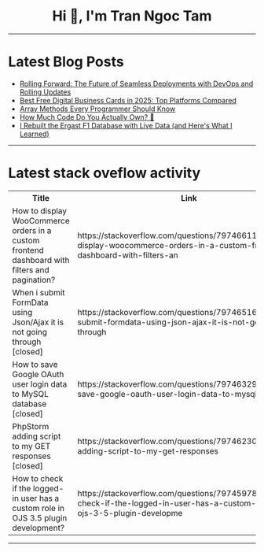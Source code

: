<h1 align="center">Hi 👋, I'm Tran Ngoc Tam</h1>

---

# Latest Blog Posts 
<!-- BLOG-POST-LIST:START -->
- [Rolling Forward: The Future of Seamless Deployments with DevOps and Rolling Updates](https://dev.to/vjnvisakh/rolling-forward-the-future-of-seamless-deployments-with-devops-and-rolling-updates-1bej)
- [Best Free Digital Business Cards in 2025: Top Platforms Compared](https://dev.to/joywinter90/best-free-digital-business-cards-in-2025-top-platforms-compared-l3a)
- [Array Methods Every Programmer Should Know](https://dev.to/lourdesyang1023/array-methods-every-programmer-should-know-3b5o)
- [How Much Code Do You Actually Own? 🤔](https://dev.to/umang_suthar_9bad6f345a8a/how-much-code-do-you-actually-own-30il)
- [I Rebuilt the Ergast F1 Database with Live Data &lpar;and Here&#39;s What I Learned&rpar;](https://dev.to/raceoptidata/i-rebuilt-the-ergast-f1-database-with-live-data-and-heres-what-i-learned-4bnj)
<!-- BLOG-POST-LIST:END -->

---

# Latest stack oveflow activity
<table>
  <tr><th>Title</th><th>Link</th></tr>
  <!-- STACKOVERFLOW:START --><tr><td>How to display WooCommerce orders in a custom frontend dashboard with filters and pagination?</td><td>https://stackoverflow.com/questions/79746611/how-to-display-woocommerce-orders-in-a-custom-frontend-dashboard-with-filters-an</td></tr><tr><td>When i submit FormData using Json/Ajax it is not going through [closed]</td><td>https://stackoverflow.com/questions/79746516/when-i-submit-formdata-using-json-ajax-it-is-not-going-through</td></tr><tr><td>How to save Google OAuth user login data to MySQL database [closed]</td><td>https://stackoverflow.com/questions/79746329/how-to-save-google-oauth-user-login-data-to-mysql-database</td></tr><tr><td>PhpStorm adding script to my GET responses [closed]</td><td>https://stackoverflow.com/questions/79746230/phpstorm-adding-script-to-my-get-responses</td></tr><tr><td>How to check if the logged-in user has a custom role in OJS 3.5 plugin development?</td><td>https://stackoverflow.com/questions/79745978/how-to-check-if-the-logged-in-user-has-a-custom-role-in-ojs-3-5-plugin-developme</td></tr><!-- STACKOVERFLOW:END -->
</table>

---


